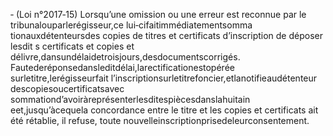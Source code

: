 ‐ (Loi n°2017‐15) Lorsqu’une omission ou une erreur est reconnue par le tribunalouparlerégisseur,ce lui‐cifaitimmédiatementsomma tionauxdétenteursdes copies de titres et certificats d’inscription de déposer lesdit s certificats et copies et délivre,dansundélaidetroisjours,desdocumentscorrigés.
Fautederéponsedansleditdélai,larectificationestopérée surletitre,lerégisseurfait l’inscriptionsurletitrefoncier,etlanotifieaudétenteur descopiesoucertificatsavec sommationd’avoiràreprésenterlesditespiècesdanslahuitain eet,jusqu’àcequela concordance entre le titre et les copies et certificats ait été rétablie, il refuse, toute nouvelleinscriptionprisedeleurconsentement.